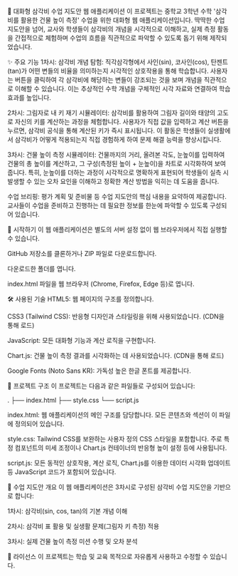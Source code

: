 📐 대화형 삼각비 수업 지도안 웹 애플리케이션
이 프로젝트는 중학교 3학년 수학 '삼각비를 활용한 건물 높이 측정' 수업을 위한 대화형 웹 애플리케이션입니다. 딱딱한 수업 지도안을 넘어, 교사와 학생들이 삼각비의 개념을 시각적으로 이해하고, 실제 측정 활동을 간접적으로 체험하며 수업의 흐름을 직관적으로 파악할 수 있도록 돕기 위해 제작되었습니다.

✨ 주요 기능
1차시: 삼각비 개념 탐험: 직각삼각형에서 사인(sin), 코사인(cos), 탄젠트(tan)가 어떤 변들의 비율을 의미하는지 시각적인 상호작용을 통해 학습합니다. 사용자는 버튼을 클릭하여 각 삼각비에 해당하는 변들이 강조되는 것을 보며 개념을 직관적으로 이해할 수 있습니다. 이는 추상적인 수학 개념을 구체적인 시각 자료와 연결하여 학습 효과를 높입니다.

2차시: 그림자로 내 키 재기 시뮬레이터: 삼각비를 활용하여 그림자 길이와 태양의 고도로 자신의 키를 계산하는 과정을 체험합니다. 사용자가 직접 값을 입력하고 계산 버튼을 누르면, 삼각비 공식을 통해 계산된 키가 즉시 표시됩니다. 이 활동은 학생들이 실생활에서 삼각비가 어떻게 적용되는지 직접 경험하게 하여 문제 해결 능력을 향상시킵니다.

3차시: 건물 높이 측정 시뮬레이터: 건물까지의 거리, 올려본 각도, 눈높이를 입력하여 건물의 총 높이를 계산하고, 그 구성(측정된 높이 + 눈높이)을 차트로 시각화하여 보여줍니다. 특히, 눈높이를 더하는 과정이 시각적으로 명확하게 표현되어 학생들이 실측 시 발생할 수 있는 오차 요인을 이해하고 정확한 계산 방법을 익히는 데 도움을 줍니다.

수업 브리핑: 평가 계획 및 준비물 등 수업 지도안의 핵심 내용을 요약하여 제공합니다. 교사들이 수업을 준비하고 진행하는 데 필요한 정보를 한눈에 파악할 수 있도록 구성되어 있습니다.

🚀 시작하기
이 웹 애플리케이션은 별도의 서버 설정 없이 웹 브라우저에서 직접 실행할 수 있습니다.

GitHub 저장소를 클론하거나 ZIP 파일로 다운로드합니다.

다운로드한 폴더를 엽니다.

index.html 파일을 웹 브라우저 (Chrome, Firefox, Edge 등)로 엽니다.

🛠️ 사용된 기술
HTML5: 웹 페이지의 구조를 정의합니다.

CSS3 (Tailwind CSS): 반응형 디자인과 스타일링을 위해 사용되었습니다. (CDN을 통해 로드)

JavaScript: 모든 대화형 기능과 계산 로직을 구현합니다.

Chart.js: 건물 높이 측정 결과를 시각화하는 데 사용되었습니다. (CDN을 통해 로드)

Google Fonts (Noto Sans KR): 가독성 높은 한글 폰트를 제공합니다.

📂 프로젝트 구조
이 프로젝트는 다음과 같은 파일들로 구성되어 있습니다:

.
├── index.html
├── style.css
└── script.js

index.html: 웹 애플리케이션의 메인 구조를 담당합니다. 모든 콘텐츠와 섹션이 이 파일에 정의되어 있습니다.

style.css: Tailwind CSS를 보완하는 사용자 정의 CSS 스타일을 포함합니다. 주로 특정 컴포넌트의 미세 조정이나 Chart.js 컨테이너의 반응형 높이 설정 등에 사용됩니다.

script.js: 모든 동적인 상호작용, 계산 로직, Chart.js를 이용한 데이터 시각화 업데이트 등 JavaScript 코드가 포함되어 있습니다.

📝 수업 지도안 개요
이 웹 애플리케이션은 3차시로 구성된 삼각비 수업 지도안을 기반으로 합니다:

1차시: 삼각비(sin, cos, tan)의 기본 개념 이해

2차시: 삼각비 표 활용 및 실생활 문제(그림자 키 측정) 적용

3차시: 실제 건물 높이 측정 미션 수행 및 오차 분석

📄 라이선스
이 프로젝트는 학습 및 교육 목적으로 자유롭게 사용하고 수정할 수 있습니다.
